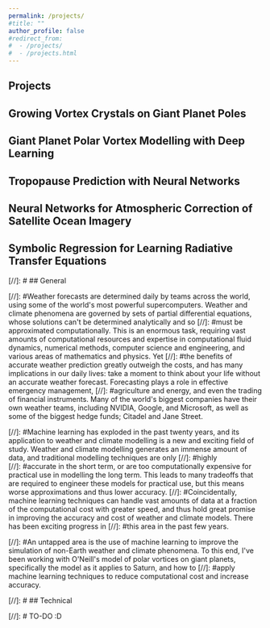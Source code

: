```yaml
---
permalink: /projects/
#title: ""
author_profile: false
#redirect_from:
#  - /projects/
#  - /projects.html
---
```

## Projects

## Growing Vortex Crystals on Giant Planet Poles

## Giant Planet Polar Vortex Modelling with Deep Learning

## Tropopause Prediction with Neural Networks

## Neural Networks for Atmospheric Correction of Satellite Ocean Imagery

## Symbolic Regression for Learning Radiative Transfer Equations


[//]: # ## General

[//]: #Weather forecasts are determined daily by teams across the world, using some of the world's most powerful supercomputers. Weather and climate phenomena are governed by sets of partial differential equations, whose solutions can't be determined analytically and so [//]: #must be approximated computationally. This is an enormous task, requiring vast amounts of computational resources and expertise in computational fluid dynamics, numerical methods, computer science and engineering, and various areas of mathematics and physics. Yet [//]: #the benefits of accurate weather prediction greatly outweigh the costs, and has many implications in our daily lives: take a moment to think about your life without an accurate weather forecast. Forecasting plays a role in effective emergency management, 
[//]: #agriculture and energy, and even the trading of financial instruments. Many of the world's biggest companies have their own weather teams, including NVIDIA, Google, and Microsoft, as well as some of the biggest hedge funds; Citadel and Jane Street.

[//]: #Machine learning has exploded in the past twenty years, and its application to weather and climate modelling is a new and exciting field of study. Weather and climate modelling generates an immense amount of data, and traditional modelling techniques are only 
[//]: #highly  
[//]: #accurate in the short term, or are too computationally expensive for practical use in modelling the long term. This leads to many tradeoffs that are required to engineer these models for practical use, but this means worse approximations and thus lower accuracy. 
[//]: #Coincidentally, machine learning techniques can handle vast amounts of data at a fraction of the computational cost with greater speed, and thus hold great promise in improving the accuracy and cost of weather and climate models. There has been exciting progress in 
[//]: #this area in the past few years.

[//]: #An untapped area is the use of machine learning to improve the simulation of non-Earth weather and climate phenomena. To this end, I've been working with O'Neill's model of polar vortices on giant planets, specifically the model as it applies to Saturn, and how to [//]: #apply machine learning techniques to reduce computational cost and increase accuracy.

[//]: # ## Technical

[//]: # TO-DO :D
